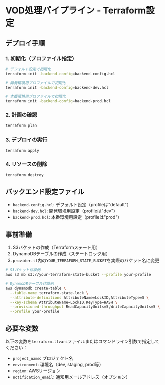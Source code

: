 # VOD処理パイプライン - Terraform設定

## デプロイ手順

### 1. 初期化（プロファイル指定）

```bash
# デフォルト設定で初期化
terraform init -backend-config=backend-config.hcl

# 開発環境用プロファイルで初期化
terraform init -backend-config=backend-dev.hcl

# 本番環境用プロファイルで初期化
terraform init -backend-config=backend-prod.hcl
```

### 2. 計画の確認

```bash
terraform plan
```

### 3. デプロイの実行

```bash
terraform apply
```

### 4. リソースの削除

```bash
terraform destroy
```

## バックエンド設定ファイル

- `backend-config.hcl`: デフォルト設定（profileは"default"）
- `backend-dev.hcl`: 開発環境用設定（profileは"dev"）
- `backend-prod.hcl`: 本番環境用設定（profileは"prod"）

## 事前準備

1. S3バケットの作成（Terraformステート用）
2. DynamoDBテーブルの作成（ステートロック用）
3. `provider.tf`内の`YOUR_TERRAFORM_STATE_BUCKET`を実際のバケット名に変更

```bash
# S3バケット作成例
aws s3 mb s3://your-terraform-state-bucket --profile your-profile

# DynamoDBテーブル作成例
aws dynamodb create-table \
  --table-name terraform-state-lock \
  --attribute-definitions AttributeName=LockID,AttributeType=S \
  --key-schema AttributeName=LockID,KeyType=HASH \
  --provisioned-throughput ReadCapacityUnits=5,WriteCapacityUnits=5 \
  --profile your-profile
```

## 必要な変数

以下の変数を`terraform.tfvars`ファイルまたはコマンドライン引数で指定してください：

- `project_name`: プロジェクト名
- `environment`: 環境名（dev, staging, prod等）
- `region`: AWSリージョン
- `notification_email`: 通知用メールアドレス（オプション） 